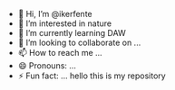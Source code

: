 - 👋 Hi, I’m @ikerfente
- 👀 I’m interested in nature
- 🌱 I’m currently learning DAW
- 💞️ I’m looking to collaborate on ...
- 📫 How to reach me ...
- 😄 Pronouns: ...
- ⚡ Fun fact: ...
hello this is my repository
<!---
ikerfente/ikerfente is a ✨ special ✨ repository because its `README.md` (this file) appears on your GitHub profile.
You can click the Preview link to take a look at your changes.
--->
